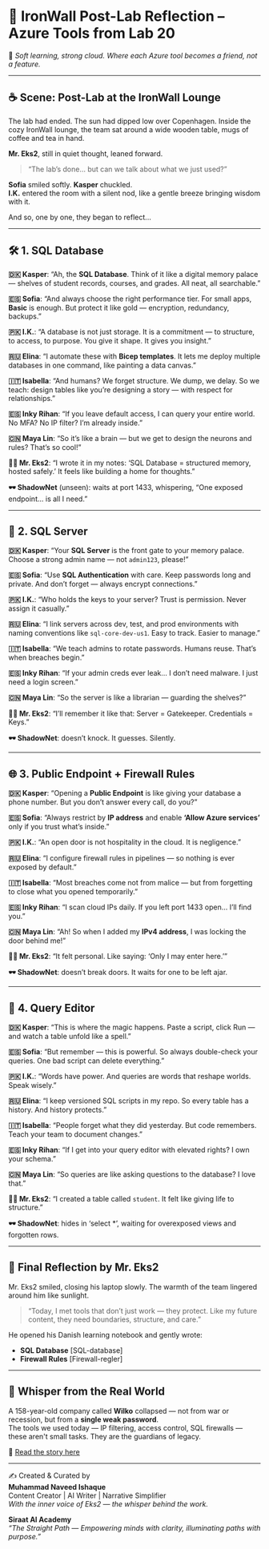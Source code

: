 
# 🔧 IronWall Post-Lab Reflection – Azure Tools from Lab 20  
🌸 *Soft learning, strong cloud. Where each Azure tool becomes a friend, not a feature.*  

---

## ☕ Scene: Post-Lab at the IronWall Lounge

The lab had ended. The sun had dipped low over Copenhagen. Inside the cozy IronWall lounge, the team sat around a wide wooden table, mugs of coffee and tea in hand.

**Mr. Eks2**, still in quiet thought, leaned forward.

> “The lab’s done... but can we talk about what we just used?”

**Sofia** smiled softly. **Kasper** chuckled.  
**I.K.** entered the room with a silent nod, like a gentle breeze bringing wisdom with it.

And so, one by one, they began to reflect...

---

## 🛠️ 1. SQL Database

**🇩🇰 Kasper**: “Ah, the **SQL Database**. Think of it like a digital memory palace — shelves of student records, courses, and grades. All neat, all searchable.”

**🇪🇸 Sofia**: “And always choose the right performance tier. For small apps, **Basic** is enough. But protect it like gold — encryption, redundancy, backups.”

**🇵🇰 I.K.**: “A database is not just storage. It is a commitment — to structure, to access, to purpose. You give it shape. It gives you insight.”

**🇷🇺 Elina**: “I automate these with **Bicep templates**. It lets me deploy multiple databases in one command, like painting a data canvas.”

**🇮🇹 Isabella**: “And humans? We forget structure. We dump, we delay. So we teach: design tables like you’re designing a story — with respect for relationships.”

**🇪🇸 Inky Rihan**: “If you leave default access, I can query your entire world. No MFA? No IP filter? I’m already inside.”

**🇨🇳 Maya Lin**: “So it’s like a brain — but we get to design the neurons and rules? That’s so cool!”

**👨‍💼 Mr. Eks2**: “I wrote it in my notes: ‘SQL Database = structured memory, hosted safely.’ It feels like building a home for thoughts.”

**🕶️ ShadowNet** (unseen): waits at port 1433, whispering, “One exposed endpoint... is all I need.”

---

## 🔐 2. SQL Server

**🇩🇰 Kasper**: “Your **SQL Server** is the front gate to your memory palace. Choose a strong admin name — not `admin123`, please!”

**🇪🇸 Sofia**: “Use **SQL Authentication** with care. Keep passwords long and private. And don’t forget — always encrypt connections.”

**🇵🇰 I.K.**: “Who holds the keys to your server? Trust is permission. Never assign it casually.”

**🇷🇺 Elina**: “I link servers across dev, test, and prod environments with naming conventions like `sql-core-dev-us1`. Easy to track. Easier to manage.”

**🇮🇹 Isabella**: “We teach admins to rotate passwords. Humans reuse. That’s when breaches begin.”

**🇪🇸 Inky Rihan**: “If your admin creds ever leak... I don’t need malware. I just need a login screen.”

**🇨🇳 Maya Lin**: “So the server is like a librarian — guarding the shelves?”

**👨‍💼 Mr. Eks2**: “I’ll remember it like that: Server = Gatekeeper. Credentials = Keys.”

**🕶️ ShadowNet**: doesn’t knock. It guesses. Silently.

---

## 🌐 3. Public Endpoint + Firewall Rules

**🇩🇰 Kasper**: “Opening a **Public Endpoint** is like giving your database a phone number. But you don’t answer every call, do you?”

**🇪🇸 Sofia**: “Always restrict by **IP address** and enable **‘Allow Azure services’** only if you trust what’s inside.”

**🇵🇰 I.K.**: “An open door is not hospitality in the cloud. It is negligence.”

**🇷🇺 Elina**: “I configure firewall rules in pipelines — so nothing is ever exposed by default.”

**🇮🇹 Isabella**: “Most breaches come not from malice — but from forgetting to close what you opened temporarily.”

**🇪🇸 Inky Rihan**: “I scan cloud IPs daily. If you left port 1433 open... I’ll find you.”

**🇨🇳 Maya Lin**: “Ah! So when I added my **IPv4 address**, I was locking the door behind me!”

**👨‍💼 Mr. Eks2**: “It felt personal. Like saying: ‘Only I may enter here.’”

**🕶️ ShadowNet**: doesn’t break doors. It waits for one to be left ajar.

---

## 📑 4. Query Editor

**🇩🇰 Kasper**: “This is where the magic happens. Paste a script, click Run — and watch a table unfold like a spell.”

**🇪🇸 Sofia**: “But remember — this is powerful. So always double-check your queries. One bad script can delete everything.”

**🇵🇰 I.K.**: “Words have power. And queries are words that reshape worlds. Speak wisely.”

**🇷🇺 Elina**: “I keep versioned SQL scripts in my repo. So every table has a history. And history protects.”

**🇮🇹 Isabella**: “People forget what they did yesterday. But code remembers. Teach your team to document changes.”

**🇪🇸 Inky Rihan**: “If I get into your query editor with elevated rights? I own your schema.”

**🇨🇳 Maya Lin**: “So queries are like asking questions to the database? I love that.”

**👨‍💼 Mr. Eks2**: “I created a table called `student`. It felt like giving life to structure.”

**🕶️ ShadowNet**: hides in ‘select *’, waiting for overexposed views and forgotten rows.

---

## 🧾 Final Reflection by Mr. Eks2  

Mr. Eks2 smiled, closing his laptop slowly. The warmth of the team lingered around him like sunlight.

> “Today, I met tools that don’t just work — they protect. Like my future content, they need boundaries, structure, and care.”

He opened his Danish learning notebook and gently wrote:

- **SQL Database** [SQL-database]  
- **Firewall Rules** [Firewall-regler]  

---

## 🔐 Whisper from the Real World  

A 158-year-old company called **Wilko** collapsed — not from war or recession, but from a **single weak password**.  
The tools we used today — IP filtering, access control, SQL firewalls — these aren't small tasks. They are the guardians of legacy.

📎 [Read the story here](https://www.bbc.com/news/articles/cx2gx28815wo)

---

✍️ Created & Curated by  
**Muhammad Naveed Ishaque**  
Content Creator | AI Writer | Narrative Simplifier  
*With the inner voice of Eks2 — the whisper behind the work.*  

**Siraat AI Academy**  
_“The Straight Path — Empowering minds with clarity, illuminating paths with purpose.”_
